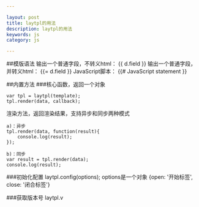 ```yaml
---

layout: post
title: laytpl的用法
description: laytpl的用法
keywords: js
category: js

---
```

##模版语法
	输出一个普通字段，不转义html：   {{ d.field }}
	输出一个普通字段，并转义html：   {{= d.field }}
	JavaScript脚本： {{# JavaScript statement }}

##内置方法
###核心函数，返回一个对象

	var tpl = laytpl(template);
    tpl.render(data, callback);
   
渲染方法，返回渲染结果，支持异步和同步两种模式

	a)：异步
	tpl.render(data, function(result){
	    console.log(result);
	});
	
	b)：同步
	var result = tpl.render(data);
	console.log(result);

    
###初始化配置
	laytpl.config(options);
    options是一个对象
    {open: '开始标签', close: '闭合标签'}

###获取版本号
	laytpl.v
